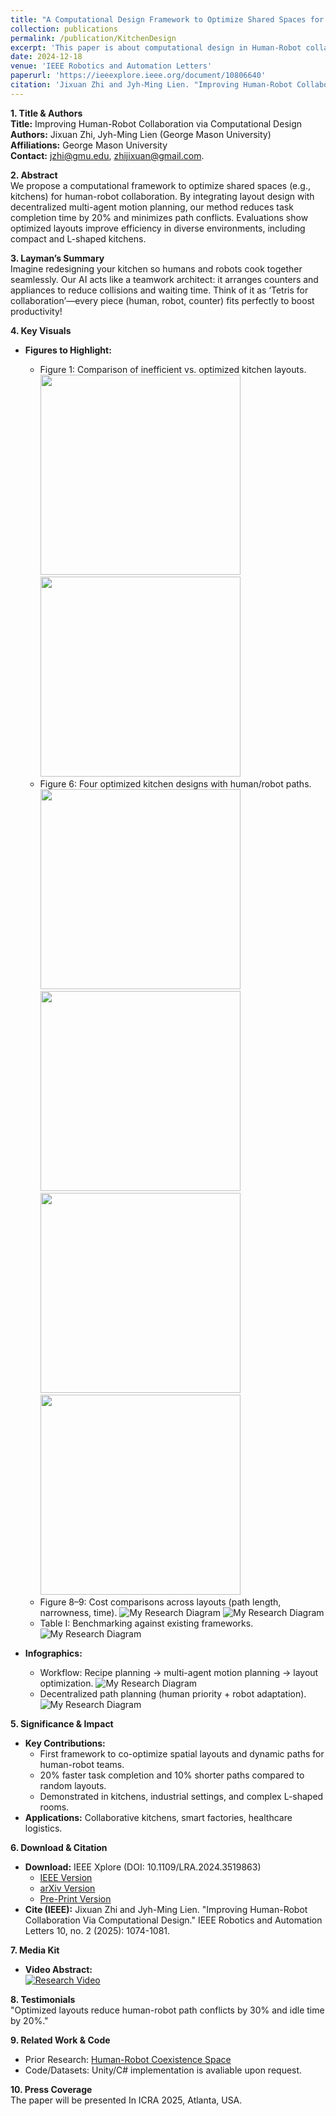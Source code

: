 ```yaml
---
title: "A Computational Design Framework to Optimize Shared Spaces for Human-Robot Collaboration."
collection: publications
permalink: /publication/KitchenDesign
excerpt: 'This paper is about computational design in Human-Robot collaboration kitchen space.'
date: 2024-12-18
venue: 'IEEE Robotics and Automation Letters'
paperurl: 'https://ieeexplore.ieee.org/document/10806640'
citation: 'Jixuan Zhi and Jyh-Ming Lien. "Improving Human-Robot Collaboration Via Computational Design." IEEE Robotics and Automation Letters 10, no. 2 (2025): 1074-1081.'
---
```


**1. Title & Authors**  
**Title:** Improving Human-Robot Collaboration via Computational Design  
**Authors:** Jixuan Zhi, Jyh-Ming Lien (George Mason University)  
**Affiliations:** George Mason University  
**Contact:** jzhi@gmu.edu, zhijixuan@gmail.com.  

**2. Abstract**  
We propose a computational framework to optimize shared spaces (e.g., kitchens) for human-robot collaboration. By integrating layout design with decentralized multi-agent motion planning, our method reduces task completion time by 20% and minimizes path conflicts. Evaluations show optimized layouts improve efficiency in diverse environments, including compact and L-shaped kitchens.  

**3. Layman’s Summary**  
Imagine redesigning your kitchen so humans and robots cook together seamlessly. Our AI acts like a teamwork architect: it arranges counters and appliances to reduce collisions and waiting time. Think of it as ‘Tetris for collaboration’—every piece (human, robot, counter) fits perfectly to boost productivity!  

**4. Key Visuals**  
+ **Figures to Highlight:**  
  + Figure 1: Comparison of inefficient vs. optimized kitchen layouts.  
    <img src="../images/kitchen/np20.png" width="320"> <img src="../images/kitchen/81V.png" width="320">
  + Figure 6: Four optimized kitchen designs with human/robot paths.  
    <img src="../images/kitchen/20V.png" width="320"> <img src="../images/kitchen/51V.png" width="320">  
    <img src="../images/kitchen/81V.png" width="320"> <img src="../images/kitchen/93V.png" width="320">
  + Figure 8–9: Cost comparisons across layouts (path length, narrowness, time).
    ![My Research Diagram](../images/kitchen/2C.png)
    ![My Research Diagram](../images/kitchen/Interval-neg.png)
  + Table I: Benchmarking against existing frameworks.
    ![My Research Diagram](../images/kitchen/table.png)

+ **Infographics:**  
  + Workflow: Recipe planning → multi-agent motion planning → layout optimization.
    ![My Research Diagram](../images/kitchen/overview.png)
  + Decentralized path planning (human priority + robot adaptation).
    ![My Research Diagram](../images/kitchen/mmpn.png)

**5. Significance & Impact**
+ **Key Contributions:**
  + First framework to co-optimize spatial layouts and dynamic paths for human-robot teams.  
  + 20% faster task completion and 10% shorter paths compared to random layouts.  
  + Demonstrated in kitchens, industrial settings, and complex L-shaped rooms.  
+ **Applications:** Collaborative kitchens, smart factories, healthcare logistics.  

**6. Download & Citation**  
+ **Download:** IEEE Xplore (DOI: 10.1109/LRA.2024.3519863)
  - [IEEE Version](https://ieeexplore.ieee.org/document/10806640)
  - [arXiv Version](https://arxiv.org/abs/2303.11425)
  - [Pre-Print Version](../files/Pre-Kitchen.pdf)
+ **Cite (IEEE):** Jixuan Zhi and Jyh-Ming Lien. "Improving Human-Robot Collaboration Via Computational Design." IEEE Robotics and Automation Letters 10, no. 2 (2025): 1074-1081.

**7. Media Kit**  
+ **Video Abstract:**  
[![Research Video](https://img.youtube.com/vi/DHFe_IXiOlM/0.jpg)](https://www.youtube.com/watch?v=DHFe_IXiOlM)


**8. Testimonials**  
"Optimized layouts reduce human-robot path conflicts by 30% and idle time by 20%."

**9. Related Work & Code**  
+ Prior Research: [Human-Robot Coexistence Space](https://jixuanzhi.github.io/publication/Human-Robot%20Coexistence%20Space)
+ Code/Datasets: Unity/C# implementation is avaliable upon request.  

**10. Press Coverage**  
The paper will be presented In ICRA 2025, Atlanta, USA.  

